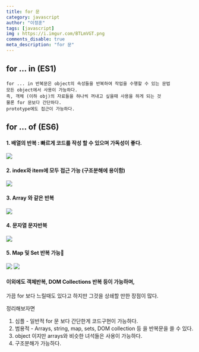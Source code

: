 ```yaml
---
title: for 문
category: javascript
author: "이정훈"
tags: [javascript]
img : https://i.imgur.com/BTLmVGT.png
comments_disable: true
meta_description: "for 문"
---
```


## for ... in  (ES1)
	for ... in 반복문은 object의 속성들을 반복하여 작업을 수행할 수 있는 문법
	모든 object에서 사용이 가능하다.
	즉, 객체 (이하 obj)의 자료들을 하나씩 꺼내고 싶을때 사용을 하게 되는 것
	물론 for 문보다 간단하다.
	prototype에도 접근이 가능하다.
	
## for ... of (ES6)
	
#### 1. 배열의 반복 : 빠르게 코드를 작성 할 수 있으며 가독성이 좋다.

![](https://i.imgur.com/BTLmVGT.png)
#### 2. index와 item에 모두 접근 가능 (구조분해에 용이함)

![](https://i.imgur.com/015NYot.png)
#### 3. Array 와 같은 반복

![](https://i.imgur.com/L9V7hyg.png)

#### 4. 문자열 문자반복

![](https://i.imgur.com/U4Qc13q.png)

#### 5. Map 및 Set 반복 가능

![](https://i.imgur.com/6Vn9p8W.png)
![](https://i.imgur.com/NXMEDSE.png)

#### 이외에도 객체반복, DOM Collections 반복 등이 가능하며, 
가끔 for 보다 느릴때도 있다고 하지만 그것을 상쇄할 만한 장점이 많다.

정리해보자면
1. 심플 - 일반적 for 문 보다 간단한게 코드구현이 가능하다.
2. 범용적 - Arrays, string, map, sets, DOM collection 등 을 반복문을 쓸 수 있다.
3. object 이지만 arrays와 비슷한 녀석들은 사용이 가능하다.
4. 구조분해가 가능하다.
